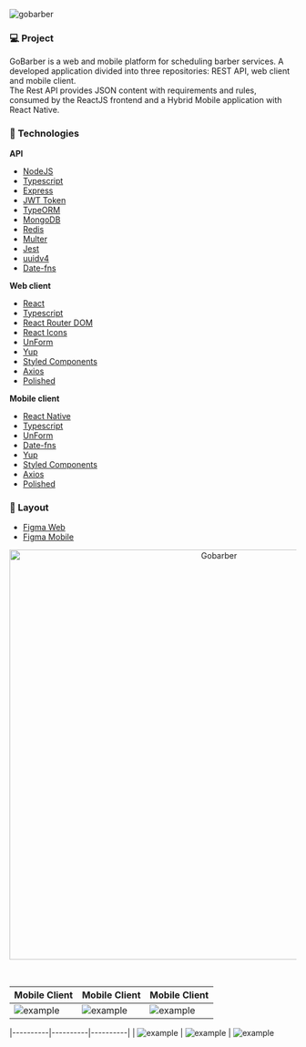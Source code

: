 ![gobarber](https://user-images.githubusercontent.com/66570560/114103002-b55da500-989e-11eb-861e-c628ede33498.png)

### :computer: Project

<p>GoBarber is a web and mobile platform for scheduling barber services. A developed application divided into three repositories: REST API, web client and mobile client. 
</br>The Rest API provides JSON content with requirements and rules, consumed by the ReactJS frontend and a Hybrid Mobile application with React Native.</p>

### :rocket: Technologies

<strong>API</strong>

- [NodeJS](https://)
- [Typescript](https://)
- [Express](https://)
- [JWT Token](https://)
- [TypeORM](https://)
- [MongoDB](https://)
- [Redis](https://)
- [Multer](https://)
- [Jest](https://)
- [uuidv4](https://)
- [Date-fns](https://)

<strong>Web client</strong>

- [React](https://)
- [Typescript](https://)
- [React Router DOM](https://)
- [React Icons](https://)
- [UnForm ](https://)
- [Yup](https://)
- [Styled Components](https://)
- [Axios](https://)
- [Polished](https://)

<strong>Mobile client</strong>

- [React Native](https://)
- [Typescript](https://)
- [UnForm ](https://)
- [Date-fns](https://)
- [Yup](https://)
- [Styled Components](https://)
- [Axios](https://)
- [Polished](https://)

### :bookmark: Layout

- [Figma Web](https://www.figma.com/file/BXCihtXXh9p37lGsENV614/GoBarber?node-id=34%3A1180)
- [Figma Mobile](https://www.figma.com/file/BXCihtXXh9p37lGsENV614/GoBarber?node-id=0%3A1)

<p align="center">
 <img
  src="https://user-images.githubusercontent.com/66570560/114106083-6ca8ea80-98a4-11eb-86ca-7882ecdb7558.png"
  alt="Gobarber"
  width="720px"
/>
</p>
</br>

| Mobile Client | Mobile Client | Mobile Client |
|----------|----------|----------|
| ![example](https://user-images.githubusercontent.com/66570560/114106197-9f52e300-98a4-11eb-8bca-0cee7ba4640d.png) |  ![example](https://user-images.githubusercontent.com/66570560/114106328-e9d45f80-98a4-11eb-9838-22dd70f178e6.png) |  ![example](https://user-images.githubusercontent.com/66570560/114106352-f3f65e00-98a4-11eb-8d1a-34bfece805a1.png)

|----------|----------|----------|
| ![example](https://user-images.githubusercontent.com/66570560/114106511-4b94c980-98a5-11eb-90a0-403fc22f2d04.png) |  ![example](https://user-images.githubusercontent.com/66570560/114106541-5baca900-98a5-11eb-9d5c-fe0b6f91b7fb.png) |  ![example](https://user-images.githubusercontent.com/66570560/114106557-65361100-98a5-11eb-8d09-925d9bbb70b3.png)


